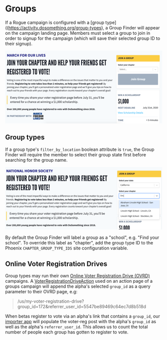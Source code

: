 # Groups

If a Rogue campaign is configured with a [group type]((https://activity.dosomething.org/group-types), a Group Finder will appear on the campaign landing page. Members must select a group to join in order to signup for the campaign (which will save their selected group ID to their signup).

![Example Group Finder](../../.gitbook/assets/groups-landing-page.png)

## Group types

If a group type's `filter_by_location` boolean attribute is `true`, the Group Finder will require the member to select their group state first before searching for the group name.

![Filter by location example](../../.gitbook/assets/groups-filter-by-state.png)

By default the Group Finder will label a group as a "school", e.g. "Find your school". To override this label as "chapter", add the group type ID to the Phoenix `CHAPTER_GROUP_TYPE_IDS` site configuration variable.

## Online Voter Registration Drives

Group types may run their own [Online Voter Registration Drive (OVRD)](development/features/voter-registration.md#online-drives) campaigns. A [VoterRegistrationDriveAction](development/content-types/voter-registration-drive-action.md) used on an action page of a groups campaign will append the alpha's selected `group_id` as a query parameter to their OVRD page, e.g:

> /us/my-voter-registration-drive?group_id=172&referrer_user_id=5547be89469c64ec7d8b518d

When betas register to vote via an alpha's link that contains a `group_id`, our [importer app](development/features/voter-registration.md#import) will populate the voter-reg post with the alpha's `group_id` as well as the alpha's `referrer_user_id`. This allows us to count the total number of people each group has gotten to register to vote.
